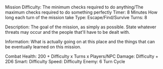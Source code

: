 Mission 
Difficulty: The minimum checks required to do anything/The maximum checks required to do something perfectly
Timer: 8 Minutes How long each turn of the mission take
Type: Escape/Find/Survive
Turns: 8

Description: The goal of the mission, as simply as possible. State whatever threats may occur and the people that'll have to be dealt with.

Information: What is actually going on at this place and the things that can be eventually learned on this mission.

Combat
Health: 200 + Difficulty x Turns x Players/NPC
Damage: Difficulty + 2D6
Smart: Difficulty
Speed: Difficulty
Enemy: 6 Turn Cycle